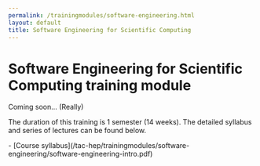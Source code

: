 ```yaml
---
permalink: /trainingmodules/software-engineering.html
layout: default
title: Software Engineering for Scientific Computing
---
```


# Software Engineering for Scientific Computing training module
<p align="justify">
Coming soon... (Really)

The duration of this training is 1 semester (14 weeks). The detailed syllabus and series of lectures can be found below.
</p>
- [Course syllabus](/tac-hep/trainingmodules/software-engineering/software-engineering-intro.pdf)

